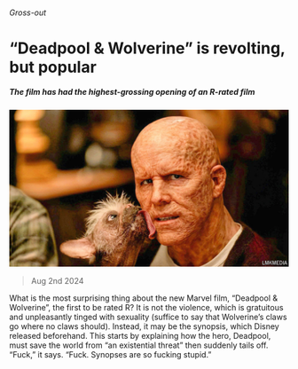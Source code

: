 ###### Gross-out

# “Deadpool & Wolverine” is revolting, but popular 

##### The film has had the highest-grossing opening of an R-rated film 

![image](images/20240810_CUP001.jpg) 

> Aug 2nd 2024 

What is the most surprising thing about the new Marvel film, “Deadpool &amp; Wolverine”, the first to be rated R? It is not the violence, which is gratuitous and unpleasantly tinged with sexuality (suffice to say that Wolverine’s claws go where no claws should). Instead, it may be the synopsis, which Disney released beforehand. This starts by explaining how the hero, Deadpool, must save the world from “an existential threat” then suddenly tails off. “Fuck,” it says. “Fuck. Synopses are so fucking stupid.”

